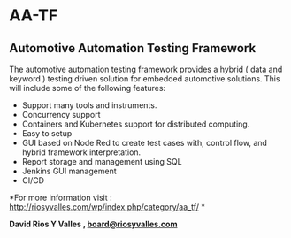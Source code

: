 # AA-TF
## Automotive Automation Testing Framework

The automotive automation testing framework provides a hybrid ( data and keyword ) testing driven solution for embedded automotive solutions. 
This will include some of the following features:

- Support many tools and instruments.
- Concurrency support
- Containers and Kubernetes support for distributed computing.
- Easy to setup
- GUI based on Node Red to create test cases with, control flow, and hybrid framework interpretation.
- Report storage and management using SQL
- Jenkins GUI management
- CI/CD

*For more information visit : http://riosyvalles.com/wp/index.php/category/aa_tf/ *

**David Rios Y Valles , board@riosyvalles.com**

